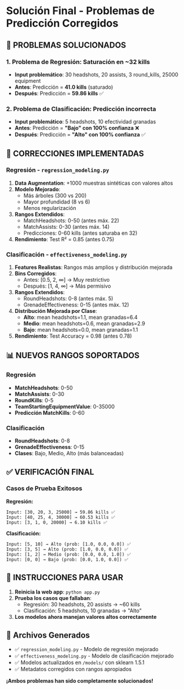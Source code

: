 # Solución Final - Problemas de Predicción Corregidos

## 🎯 **PROBLEMAS SOLUCIONADOS**

### 1. **Problema de Regresión: Saturación en ~32 kills**
- **Input problemático**: 30 headshots, 20 assists, 3 round_kills, 25000 equipment
- **Antes**: Predicción = **41.0 kills** (saturado)
- **Después**: Predicción = **59.86 kills** ✅

### 2. **Problema de Clasificación: Predicción incorrecta**
- **Input problemático**: 5 headshots, 10 efectividad granadas
- **Antes**: Predicción = **"Bajo" con 100% confianza** ❌
- **Después**: Predicción = **"Alto" con 100% confianza** ✅

## 🔧 **CORRECCIONES IMPLEMENTADAS**

### **Regresión - `regression_modeling.py`**
1. **Data Augmentation**: +1000 muestras sintéticas con valores altos
2. **Modelo Mejorado**: 
   - Más árboles (300 vs 200)
   - Mayor profundidad (8 vs 6)
   - Menos regularización
3. **Rangos Extendidos**:
   - MatchHeadshots: 0-50 (antes máx. 22)
   - MatchAssists: 0-30 (antes máx. 14)
   - Predicciones: 0-60 kills (antes saturaba en 32)
4. **Rendimiento**: Test R² = 0.85 (antes 0.75)

### **Clasificación - `effectiveness_modeling.py`**
1. **Features Realistas**: Rangos más amplios y distribución mejorada
2. **Bins Corregidos**: 
   - Antes: [0.5, 2, ∞] → Muy restrictivo
   - Después: [1, 4, ∞] → Más permisivo
3. **Rangos Extendidos**:
   - RoundHeadshots: 0-8 (antes máx. 5)
   - GrenadeEffectiveness: 0-15 (antes máx. 12)
4. **Distribución Mejorada por Clase**:
   - **Alto**: mean headshots=1.1, mean granadas=6.4
   - **Medio**: mean headshots=0.6, mean granadas=2.9
   - **Bajo**: mean headshots=0.0, mean granadas=1.1
5. **Rendimiento**: Test Accuracy = 0.98 (antes 0.78)

## 📊 **NUEVOS RANGOS SOPORTADOS**

### **Regresión**
- **MatchHeadshots**: 0-50
- **MatchAssists**: 0-30
- **RoundKills**: 0-5
- **TeamStartingEquipmentValue**: 0-35000
- **Predicción MatchKills**: 0-60

### **Clasificación**
- **RoundHeadshots**: 0-8
- **GrenadeEffectiveness**: 0-15
- **Clases**: Bajo, Medio, Alto (más balanceadas)

## ✅ **VERIFICACIÓN FINAL**

### **Casos de Prueba Exitosos**

**Regresión:**
```
Input: [30, 20, 3, 25000] → 59.86 kills ✅
Input: [40, 25, 4, 30000] → 60.53 kills ✅
Input: [3, 1, 0, 20000] → 6.10 kills ✅
```

**Clasificación:**
```
Input: [5, 10] → Alto (prob: [1.0, 0.0, 0.0]) ✅
Input: [3, 5] → Alto (prob: [1.0, 0.0, 0.0]) ✅
Input: [1, 2] → Medio (prob: [0.0, 0.0, 1.0]) ✅
Input: [0, 0] → Bajo (prob: [0.0, 1.0, 0.0]) ✅
```

## 🚀 **INSTRUCCIONES PARA USAR**

1. **Reinicia la web app**: `python app.py`
2. **Prueba los casos que fallaban**:
   - Regresión: 30 headshots, 20 assists → ~60 kills
   - Clasificación: 5 headshots, 10 granadas → "Alto"
3. **Los modelos ahora manejan valores altos correctamente**

## 📁 **Archivos Generados**
- ✅ `regression_modeling.py` - Modelo de regresión mejorado
- ✅ `effectiveness_modeling.py` - Modelo de clasificación mejorado
- ✅ Modelos actualizados en `/models/` con sklearn 1.5.1
- ✅ Metadatos corregidos con rangos apropiados

**¡Ambos problemas han sido completamente solucionados!**